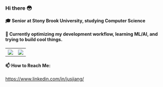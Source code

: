### Hi there 😳

#### 🎓 Senior at Stony Brook University, studying Computer Science

#### 🤔 Currently optimizing my development workflow, learning ML/AI, and trying to build cool things.

<table cellspacing="0" cellpadding="0">
<th>
 <img class="img" src="https://github-readme-stats.vercel.app/api?username=nitsujiang&show_icons=true&theme=radical" />
</th>
<th>
 <img class="img" src="https://github-readme-stats.vercel.app/api/top-langs/?username=nitsujiang&theme=radical&layout=compact" />
</th>
</table>

#### 📫 How to Reach Me:
https://www.linkedin.com/in/jusjiang/
